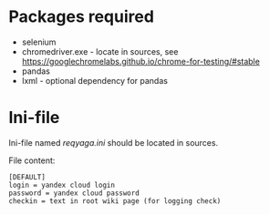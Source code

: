 # Packages required
- selenium
- chromedriver.exe - locate in sources, see https://googlechromelabs.github.io/chrome-for-testing/#stable
- pandas
- lxml - optional dependency for pandas

# Ini-file
Ini-file named *reqyaga.ini* should be located in sources.

File content:

    [DEFAULT]
    login = yandex cloud login
    password = yandex cloud password
    checkin = text in root wiki page (for logging check)
